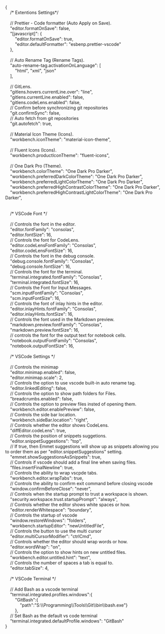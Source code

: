 <p>
{<br>
&nbsp;&nbsp;&nbsp;&nbsp;/* Extentions Settings*/<br>
&nbsp;&nbsp;&nbsp;&nbsp;<br>
&nbsp;&nbsp;&nbsp;&nbsp;// Prettier - Code formatter (Auto Apply on Save).<br>
&nbsp;&nbsp;&nbsp;&nbsp;"editor.formatOnSave": false,<br>
&nbsp;&nbsp;&nbsp;&nbsp;"[javascript]": {<br>
&nbsp;&nbsp;&nbsp;&nbsp;&nbsp;&nbsp;&nbsp;&nbsp;"editor.formatOnSave": true,<br>
&nbsp;&nbsp;&nbsp;&nbsp;&nbsp;&nbsp;&nbsp;&nbsp;"editor.defaultFormatter": "esbenp.prettier-vscode"<br>
&nbsp;&nbsp;&nbsp;&nbsp;},<br>
&nbsp;&nbsp;&nbsp;&nbsp;<br>
&nbsp;&nbsp;&nbsp;&nbsp;// Auto Rename Tag (Rename Tags).<br>
&nbsp;&nbsp;&nbsp;&nbsp;"auto-rename-tag.activationOnLanguage": [<br>
&nbsp;&nbsp;&nbsp;&nbsp;&nbsp;&nbsp;&nbsp;&nbsp;"html", "xml", "json"<br>
&nbsp;&nbsp;&nbsp;&nbsp;],<br>
&nbsp;&nbsp;&nbsp;&nbsp;<br>
&nbsp;&nbsp;&nbsp;&nbsp;// GitLens.<br>
&nbsp;&nbsp;&nbsp;&nbsp;"gitlens.hovers.currentLine.over": "line",<br>
&nbsp;&nbsp;&nbsp;&nbsp;"gitlens.currentLine.enabled": false,<br>
&nbsp;&nbsp;&nbsp;&nbsp;"gitlens.codeLens.enabled": false,<br>
&nbsp;&nbsp;&nbsp;&nbsp;// Confirm before synchronizing git repositories<br>
&nbsp;&nbsp;&nbsp;&nbsp;"git.confirmSync": false,<br>
&nbsp;&nbsp;&nbsp;&nbsp;// Auto fetch from git repositories<br>
&nbsp;&nbsp;&nbsp;&nbsp;"git.autofetch": true,<br>
&nbsp;&nbsp;&nbsp;&nbsp;<br>
&nbsp;&nbsp;&nbsp;&nbsp;// Material Icon Theme (Icons).<br>
&nbsp;&nbsp;&nbsp;&nbsp;"workbench.iconTheme": "material-icon-theme",<br>
&nbsp;&nbsp;&nbsp;&nbsp;<br>
&nbsp;&nbsp;&nbsp;&nbsp;// Fluent Icons (Icons).<br>
&nbsp;&nbsp;&nbsp;&nbsp;"workbench.productIconTheme": "fluent-icons",<br>
&nbsp;&nbsp;&nbsp;&nbsp;<br>
&nbsp;&nbsp;&nbsp;&nbsp;// One Dark Pro (Theme).<br>
&nbsp;&nbsp;&nbsp;&nbsp;"workbench.colorTheme": "One Dark Pro Darker",<br>
&nbsp;&nbsp;&nbsp;&nbsp;"workbench.preferredDarkColorTheme": "One Dark Pro Darker",<br>
&nbsp;&nbsp;&nbsp;&nbsp;"workbench.preferredLightColorTheme": "One Dark Pro Darker",<br>
&nbsp;&nbsp;&nbsp;&nbsp;"workbench.preferredHighContrastColorTheme": "One Dark Pro Darker",<br>
&nbsp;&nbsp;&nbsp;&nbsp;"workbench.preferredHighContrastLightColorTheme": "One Dark Pro Darker",<br>
&nbsp;&nbsp;&nbsp;&nbsp;<br>
&nbsp;&nbsp;&nbsp;&nbsp;<br>
&nbsp;&nbsp;&nbsp;&nbsp;/* VSCode Font */<br>
&nbsp;&nbsp;&nbsp;&nbsp;<br>
&nbsp;&nbsp;&nbsp;&nbsp;// Controls the font in the editor.<br>
&nbsp;&nbsp;&nbsp;&nbsp;"editor.fontFamily": "consolas",<br>
&nbsp;&nbsp;&nbsp;&nbsp;"editor.fontSize": 16,<br>
&nbsp;&nbsp;&nbsp;&nbsp;// Controls the font for CodeLens.<br>
&nbsp;&nbsp;&nbsp;&nbsp;"editor.codeLensFontFamily": "Consolas",<br>
&nbsp;&nbsp;&nbsp;&nbsp;"editor.codeLensFontSize": 16,<br>
&nbsp;&nbsp;&nbsp;&nbsp;// Controls the font in the debug console.<br>
&nbsp;&nbsp;&nbsp;&nbsp;"debug.console.fontFamily": "Consolas",<br>
&nbsp;&nbsp;&nbsp;&nbsp;"debug.console.fontSize": 16,<br>
&nbsp;&nbsp;&nbsp;&nbsp;// Controls the font for the terminal.<br>
&nbsp;&nbsp;&nbsp;&nbsp;"terminal.integrated.fontFamily": "Consolas",<br>
&nbsp;&nbsp;&nbsp;&nbsp;"terminal.integrated.fontSize": 16,<br>
&nbsp;&nbsp;&nbsp;&nbsp;// Controls the Font for Input Messages.<br>
&nbsp;&nbsp;&nbsp;&nbsp;"scm.inputFontFamily": "Consolas",<br>
&nbsp;&nbsp;&nbsp;&nbsp;"scm.inputFontSize": 16,<br>
&nbsp;&nbsp;&nbsp;&nbsp;// Controls the font of inlay hints in the editor.<br>
&nbsp;&nbsp;&nbsp;&nbsp;"editor.inlayHints.fontFamily": "Consolas",<br>
&nbsp;&nbsp;&nbsp;&nbsp;"editor.inlayHints.fontSize": 16,<br>
&nbsp;&nbsp;&nbsp;&nbsp;// Controls the font used in the Markdown preview.<br>
&nbsp;&nbsp;&nbsp;&nbsp;"markdown.preview.fontFamily": "Consolas",<br>
&nbsp;&nbsp;&nbsp;&nbsp;"markdown.preview.fontSize": 16,<br>
&nbsp;&nbsp;&nbsp;&nbsp;// controls the font for the output text for notebook cells.<br>
&nbsp;&nbsp;&nbsp;&nbsp;"notebook.outputFontFamily": "Consolas",<br>
&nbsp;&nbsp;&nbsp;&nbsp;"notebook.outputFontSize": 16,<br>
&nbsp;&nbsp;&nbsp;&nbsp;<br>
&nbsp;&nbsp;&nbsp;&nbsp;/* VSCode Settings */<br>
&nbsp;&nbsp;&nbsp;&nbsp;<br>
&nbsp;&nbsp;&nbsp;&nbsp;// Controls the minimap<br>
&nbsp;&nbsp;&nbsp;&nbsp;"editor.minimap.enabled": false,<br>
&nbsp;&nbsp;&nbsp;&nbsp;"editor.minimap.scale": 2,<br>
&nbsp;&nbsp;&nbsp;&nbsp;// Controls the option to use vscode built-in auto rename tag.<br>
&nbsp;&nbsp;&nbsp;&nbsp;"editor.linkedEditing": false,<br>
&nbsp;&nbsp;&nbsp;&nbsp;// Controls the option to show path folders for Files.<br>
&nbsp;&nbsp;&nbsp;&nbsp;"breadcrumbs.enabled": false,<br>
&nbsp;&nbsp;&nbsp;&nbsp;// Controls the option to preview files insted of opening them.<br>
&nbsp;&nbsp;&nbsp;&nbsp;"workbench.editor.enablePreview": false,<br>
&nbsp;&nbsp;&nbsp;&nbsp;// Controls the side bar location.<br>
&nbsp;&nbsp;&nbsp;&nbsp;"workbench.sideBar.location": "right",<br>
&nbsp;&nbsp;&nbsp;&nbsp;// Controls whether the editor shows CodeLens.<br>
&nbsp;&nbsp;&nbsp;&nbsp;"diffEditor.codeLens": true,<br>
&nbsp;&nbsp;&nbsp;&nbsp;// Controls the position of snippets suggetions.<br>
&nbsp;&nbsp;&nbsp;&nbsp;"editor.snippetSuggestions": "top",<br>
&nbsp;&nbsp;&nbsp;&nbsp;// If true, then Emmet suggestions will show up as snippets allowing you to order them as per "editor.snippetSuggestions" setting.<br>
&nbsp;&nbsp;&nbsp;&nbsp;"emmet.showSuggestionsAsSnippets": true,<br>
&nbsp;&nbsp;&nbsp;&nbsp;// Controls if vscode should add a final line when saving files.<br>
&nbsp;&nbsp;&nbsp;&nbsp;"files.insertFinalNewline": true,<br>
&nbsp;&nbsp;&nbsp;&nbsp;// Controls the ability to wrap vscpde tabs.<br>
&nbsp;&nbsp;&nbsp;&nbsp;"workbench.editor.wrapTabs": true,<br>
&nbsp;&nbsp;&nbsp;&nbsp;// Controls the ability to confirm exit command before closing vscode<br>
&nbsp;&nbsp;&nbsp;&nbsp;"window.confirmBeforeClose": "never",<br>
&nbsp;&nbsp;&nbsp;&nbsp;// Controls when the startup prompt to trust a workspace is shown.  <br>
&nbsp;&nbsp;&nbsp;&nbsp;"security.workspace.trust.startupPrompt": "always",<br>
&nbsp;&nbsp;&nbsp;&nbsp;// Controls whether the editor shows white spaces or how.<br>
&nbsp;&nbsp;&nbsp;&nbsp;"editor.renderWhitespace": "boundary",<br>
&nbsp;&nbsp;&nbsp;&nbsp;// Controls the startup of vscode<br>
&nbsp;&nbsp;&nbsp;&nbsp;"window.restoreWindows": "folders",<br>
&nbsp;&nbsp;&nbsp;&nbsp;"workbench.startupEditor": "newUntitledFile",<br>
&nbsp;&nbsp;&nbsp;&nbsp;// Controls the button to use the multi cursor <br>
&nbsp;&nbsp;&nbsp;&nbsp;"editor.multiCursorModifier": "ctrlCmd",<br>
&nbsp;&nbsp;&nbsp;&nbsp;// Controls whether the editor should wrap words or how.<br>
&nbsp;&nbsp;&nbsp;&nbsp;"editor.wordWrap": "on",<br>
&nbsp;&nbsp;&nbsp;&nbsp;// Controls the option to show hints on new untitled files.<br>
&nbsp;&nbsp;&nbsp;&nbsp;"workbench.editor.untitled.hint": "text",<br>
&nbsp;&nbsp;&nbsp;&nbsp;// Controls the number of spaces a tab is equal to.<br>
&nbsp;&nbsp;&nbsp;&nbsp;"editor.tabSize": 4,<br>
&nbsp;&nbsp;&nbsp;&nbsp;<br>
&nbsp;&nbsp;&nbsp;&nbsp;/* VSCode Terminal */<br>
&nbsp;&nbsp;&nbsp;&nbsp;<br>
&nbsp;&nbsp;&nbsp;&nbsp;// Add Bash as a vscode terminal<br>
&nbsp;&nbsp;&nbsp;&nbsp;"terminal.integrated.profiles.windows":{<br>
&nbsp;&nbsp;&nbsp;&nbsp;&nbsp;&nbsp;&nbsp;&nbsp;"GitBash":{<br>
&nbsp;&nbsp;&nbsp;&nbsp;&nbsp;&nbsp;&nbsp;&nbsp;&nbsp;&nbsp;&nbsp;&nbsp;"path":"S:\\Programming\\Tools\\Git\\bin\\bash.exe"}<br>
&nbsp;&nbsp;&nbsp;&nbsp;&nbsp;&nbsp;&nbsp;&nbsp;},<br>
&nbsp;&nbsp;&nbsp;&nbsp;// Set Bash as the default vs code terminal<br>
&nbsp;&nbsp;&nbsp;&nbsp;"terminal.integrated.defaultProfile.windows": "GitBash"<br>
}<br>
</p>

